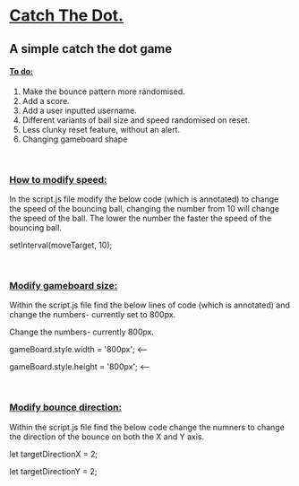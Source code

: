 <h1><ins>Catch The Dot.</ins></h1>
<h2>A simple catch the dot game</h2> 

<h4><ins>To do:</ins></h4> 

<ol>
  <li> Make the bounce pattern more randomised.</li>
  <li> Add a score.</li>
  <li> Add a user inputted username.</li>
  <li> Different variants of ball size and speed randomised on reset. </li>
  <li> Less clunky reset feature, without an alert.</li>
  <li> Changing gameboard shape</li>
</ol>
<br>
  
<h3><ins>How to modify speed:</ins> </h3> 
<p>In the script.js file modify the below code (which is annotated) to change the speed of the bouncing ball, changing the number from 10 will change the speed of the ball. The lower the number the faster the speed of the bouncing ball. </p> 

<p>setInterval(moveTarget, 10);</p> 
<br>

<h3><ins>Modify gameboard size:</ins></h3> 
<p>Within the script.js file find the below lines of code (which is annotated) and change the numbers- currently set to  800px.</p> 
<p>Change the numbers- currently 800px.</p> 

<p>gameBoard.style.width = '800px'; <-- </p> 
<p>gameBoard.style.height = '800px'; <-- </p> 
<br>

<h3><ins>Modify bounce direction:</ins></h3> 
<p>Within the script.js file find the below code change the numners to change the direction of the bounce on both the X and Y axis.</p>  

<p>let targetDirectionX = 2;</p>
<p> let targetDirectionY = 2; </p>


